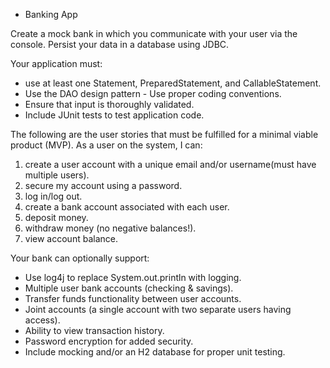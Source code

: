 - Banking App 
 
Create a mock bank in which you communicate with your user via the console. Persist your data in a database using JDBC.  

 Your application ​must​:   

 - use at least one Statement, PreparedStatement, and CallableStatement. 
 - Use the DAO design pattern - Use proper coding conventions. 
 - Ensure that input is thoroughly validated. 
 - Include JUnit tests to test application code. 
 
The following are the user stories that must be fulfilled for a minimal viable product (MVP). As a user on the system, I can: 
 
1) create a user account with a unique email and/or username(must have multiple users). 
2) secure my account using a password.
3) log in/log out. 
4) create a bank account associated with each user. 
5) deposit money. 
6) withdraw money (no negative balances!). 
7) view account balance. 
 
 
Your bank can optionally support: 

- Use log4j to replace System.out.println with logging.
- Multiple user bank accounts (checking & savings). 
- Transfer funds functionality between user accounts. 
- Joint accounts (a single account with two separate users having access). 
- Ability to view transaction history. 
- Password encryption for added security. 
- Include mocking and/or an H2 database for proper unit testing. 